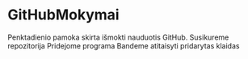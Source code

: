# GitHubMokymai
Penktadienio pamoka skirta išmokti nauduotis GitHub.
Susikureme repozitorija
Pridejome programa
Bandeme atitaisyti pridarytas klaidas

